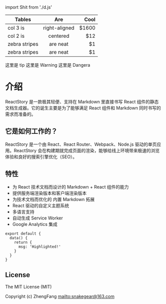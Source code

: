 import Shit from './d.js'

| Tables        |      Are      |  Cool |
| ------------- | :-----------: | ----: |
| col 3 is      | right-aligned | $1600 |
| col 2 is      |   centered    |   $12 |
| zebra stripes |   are neat    |    $1 |
| zebra stripes |   are neat    |    $1 |

<Tip>这里是 tip</Tip>
<Warning>这里是 Warning</Warning>
<Danger>这里是 Dangera</Danger>

# 介绍

ReactStory 是一款极其轻便、支持在 Markdown 里直接书写 React 组件的静态文档生成器。它的诞生主要是为了能够满足 React 组件和 Markdown 同时书写的需求而准备的。

## 它是如何工作的？

ReactStory 是一个由 React、React Router、Webpack、Node.js 驱动的单页应用。ReactStory 会在构建期就完成页面的渲染，能够给线上环境带来极速的浏览体验和良好的搜索引擎优化（SEO）。

## 特性

* 为 React 技术文档而设计的 Markdown + React 组件的能力
* 提供服务端渲染版本和客户端渲染版本
* 为技术文档而优化的 内置 Markdown 拓展
* React 驱动的自定义主题系统
* 多语言支持
* 自动生成 Service Worker
* Google Analytics 集成

```js{4}
export default {
  data() {
    return {
      msg: 'Highlighted!'
    }
  }
}
```

## License

The MIT License (MIT)

Copyright (c) ZhengFang <mailto:snakegear@163.com>
